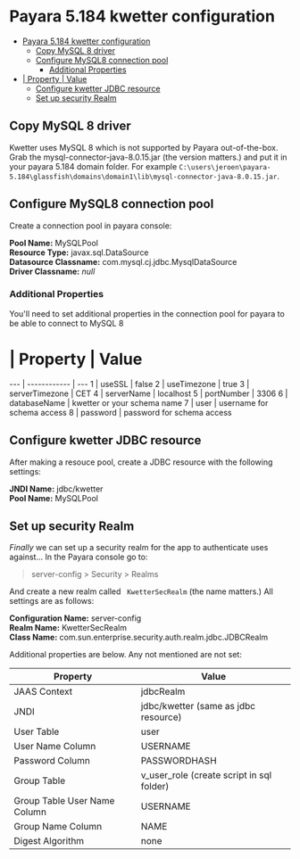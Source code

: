 # Payara 5.184 kwetter configuration

- [Payara 5.184 kwetter configuration](#payara-5184-kwetter-configuration)
  - [Copy MySQL 8 driver](#copy-mysql-8-driver)
  - [Configure MySQL8 connection pool](#configure-mysql8-connection-pool)
    - [Additional Properties](#additional-properties)
- [| Property | Value](#-property--value)
  - [Configure kwetter JDBC resource](#configure-kwetter-jdbc-resource)
  - [Set up security Realm](#set-up-security-realm)

## Copy MySQL 8 driver

Kwetter uses MySQL 8 which is not supported by Payara out-of-the-box. Grab the mysql-connector-java-8.0.15.jar (the version matters.) and put it in your payara 5.184 domain folder. For example `C:\users\jeroen\payara-5.184\glassfish\domains\domain1\lib\mysql-connector-java-8.0.15.jar`.

## Configure MySQL8 connection pool

Create a connection pool in payara console:

**Pool Name:** MySQLPool  
**Resource Type:** javax.sql.DataSource  
**Datasource Classname:** com.mysql.cj.jdbc.MysqlDataSource  
**Driver Classname:** *null*  

### Additional Properties

You'll need to set additional properties in the connection pool for payara to be able to connect to MySQL 8

#   | Property        | Value
--- | ------------  | ---
1   | useSSL          | false
2   | useTimezone     | true
3   | serverTimezone  | CET
4   | serverName      | localhost
5   | portNumber      | 3306
6   | databaseName    | kwetter or your schema name
7   | user            | username for schema access
8   | password        | password for schema access

## Configure kwetter JDBC resource

After making a resouce pool, create a JDBC resource with the following settings:

**JNDI Name:** jdbc/kwetter  
**Pool Name:** MySQLPool

## Set up security Realm

*Finally* we can set up a security realm for the app to authenticate uses against... In the Payara console go to:

> server-config > Security > Realms

And create a new realm called `	KwetterSecRealm` (the name matters.) All settings are as follows:

**Configuration Name:** server-config  
**Realm Name:** KwetterSecRealm  
**Class Name:** 
com.sun.enterprise.security.auth.realm.jdbc.JDBCRealm  

Additional properties are below. Any not mentioned are not set:

Property | Value
--- | --- 
JAAS Context | jdbcRealm
JNDI | jdbc/kwetter (same as jdbc resource)
User Table | user
User Name Column | USERNAME
Password Column | PASSWORDHASH
Group Table | v_user_role (create script in sql folder)
Group Table User Name Column | USERNAME
Group Name Column | NAME
Digest Algorithm | none